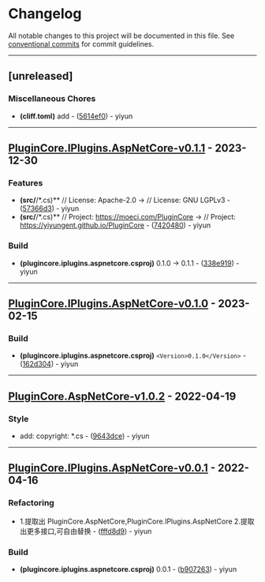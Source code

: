 # Changelog

All notable changes to this project will be documented in this file. See [conventional commits](https://www.conventionalcommits.org/) for commit guidelines.

---
## [unreleased]

### Miscellaneous Chores

- **(cliff.toml)** add - ([5614ef0](https://github.com/yiyungent/PluginCore/commit/5614ef024d644349095e19a0016bb23d989b0c90)) - yiyun

---
## [PluginCore.IPlugins.AspNetCore-v0.1.1](https://github.com/yiyungent/PluginCore/compare/PluginCore.IPlugins.AspNetCore-v0.1.0..PluginCore.IPlugins.AspNetCore-v0.1.1) - 2023-12-30

### Features

- **(src/**/*.cs)** //  License: Apache-2.0 -> //  License: GNU LGPLv3 - ([57366d3](https://github.com/yiyungent/PluginCore/commit/57366d3e2afdb8e20e94851aa8a09f1ee61b6d7e)) - yiyun
- **(src/**/*.cs)** //  Project: https://moeci.com/PluginCore -> //  Project: https://yiyungent.github.io/PluginCore - ([7420480](https://github.com/yiyungent/PluginCore/commit/742048065978c1b8597fab3d52f011db4247fbda)) - yiyun

### Build

- **(plugincore.iplugins.aspnetcore.csproj)** 0.1.0 -> 0.1.1 - ([338e919](https://github.com/yiyungent/PluginCore/commit/338e919c74dcff4199b82c6046a62847cc68beb3)) - yiyun

---
## [PluginCore.IPlugins.AspNetCore-v0.1.0](https://github.com/yiyungent/PluginCore/compare/PluginCore.AspNetCore-v1.0.2..PluginCore.IPlugins.AspNetCore-v0.1.0) - 2023-02-15

### Build

- **(plugincore.iplugins.aspnetcore.csproj)** `<Version>0.1.0</Version>` - ([162d304](https://github.com/yiyungent/PluginCore/commit/162d304f6b74941701b5b799228a3061ef4ea6c2)) - yiyun

---
## [PluginCore.AspNetCore-v1.0.2](https://github.com/yiyungent/PluginCore/compare/PluginCore.IPlugins.AspNetCore-v0.0.1..PluginCore.AspNetCore-v1.0.2) - 2022-04-19

### Style

- add: copyright: *.cs - ([9643dce](https://github.com/yiyungent/PluginCore/commit/9643dce112861a440d63306cb555accbed3d5111)) - yiyun

---
## [PluginCore.IPlugins.AspNetCore-v0.0.1](https://github.com/yiyungent/PluginCore/compare/PluginCore-v1.0.0..PluginCore.IPlugins.AspNetCore-v0.0.1) - 2022-04-16

### Refactoring

- 1.提取出 PluginCore.AspNetCore,PluginCore.IPlugins.AspNetCore 2.提取出更多接口,可自由替换 - ([fffd8d9](https://github.com/yiyungent/PluginCore/commit/fffd8d91c23fd6e4a4d09cbf91975beb3cf7acf0)) - yiyun

### Build

- **(plugincore.iplugins.aspnetcore.csproj)** <Version>0.0.1</Version> - ([b907263](https://github.com/yiyungent/PluginCore/commit/b9072639d894904add2faf46216e29f902ddf32b)) - yiyun

<!-- generated by git-cliff -->
